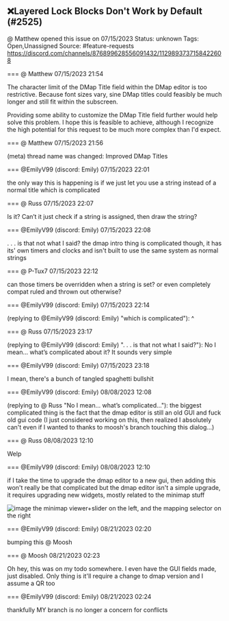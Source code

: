 ## ❌Layered Lock Blocks Don't Work by Default (#2525)
@ Matthew opened this issue on 07/15/2023
Status: unknown
Tags: Open,Unassigned
Source: #feature-requests https://discord.com/channels/876899628556091432/1129893737158422608


=== @ Matthew 07/15/2023 21:54

The character limit of the DMap Title field within the DMap editor is too restrictive. Because font sizes vary, sine DMap titles could feasibly be much longer and still fit within the subscreen.

Providing some ability to customize the DMap Title field further would help solve this problem. I hope this is feasible to achieve, although I recognize the high potential for this request to be much more complex than I'd expect.

=== @ Matthew 07/15/2023 21:56

(meta) thread name was changed: Improved DMap Titles

=== @EmilyV99 (discord: Emily) 07/15/2023 22:01

the only way this is happening is if we just let you use a string instead of a normal title
which is complicated

=== @ Russ 07/15/2023 22:07

Is it? Can’t it just check if a string is assigned, then draw the string?

=== @EmilyV99 (discord: Emily) 07/15/2023 22:08

. . . is that not what I said?
the dmap intro thing is complicated though, it has its' own timers and clocks and isn't built to use the same system as normal strings

=== @ P-Tux7 07/15/2023 22:12

can those timers be overridden when a string is set? or even completely compat ruled and thrown out otherwise?

=== @EmilyV99 (discord: Emily) 07/15/2023 22:14

(replying to @EmilyV99 (discord: Emily) "which is complicated"): ^

=== @ Russ 07/15/2023 23:17

(replying to @EmilyV99 (discord: Emily) ". . . is that not what I said?"): No I mean… what’s complicated about it? It sounds very simple

=== @EmilyV99 (discord: Emily) 07/15/2023 23:18

I mean, there's a bunch of tangled spaghetti bullshit

=== @EmilyV99 (discord: Emily) 08/08/2023 12:08

(replying to @ Russ "No I mean… what’s complicated…"): the biggest complicated thing is the fact that the dmap editor is still an old GUI and fuck old gui code
(I just considered working on this, then realized I absolutely can't even if I wanted to thanks to moosh's branch touching this dialog...)

=== @ Russ 08/08/2023 12:10

Welp

=== @EmilyV99 (discord: Emily) 08/08/2023 12:10

if I take the time to upgrade the dmap editor to a new gui, then adding this won't really be that complicated
but the dmap editor isn't a simple upgrade, it requires upgrading new widgets, mostly related to the minimap stuff

![image](https://cdn.discordapp.com/attachments/1129893737158422608/1138444367179300924/image.png?ex=65e70bf0&is=65d496f0&hm=a21ed73f612fedcf0d1ca32f7f742d1011b7a5ba71c135c0ab1111c6cf77a3e5&)
the minimap viewer+slider on the left, and the mapping selector on the right

=== @EmilyV99 (discord: Emily) 08/21/2023 02:20

bumping this @ Moosh

=== @ Moosh 08/21/2023 02:23

Oh hey, this was on my todo somewhere. I even have the GUI fields made, just disabled. Only thing is it'll require a change to dmap version and I assume a QR too

=== @EmilyV99 (discord: Emily) 08/21/2023 02:24

thankfully MY branch is no longer a concern for conflicts
